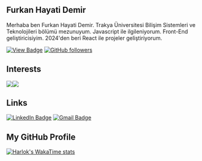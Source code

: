 ## Furkan Hayati Demir

Merhaba ben Furkan Hayati Demir. Trakya Üniversitesi Bilişim Sistemleri ve Teknolojileri bölümü mezunuyum. Javascript ile ilgileniyorum. Front-End geliştiricisiyim. 2024'den beri React ile projeler geliştiriyorum. 

[![View Badge](https://komarev.com/ghpvc/?username=furkanhdemir&color=green)]() 
[![GitHub followers](https://img.shields.io/github/followers/furkanhdemir.svg?style=social&label=Follow)](https://github.com/furkanhdemir?tab=followers)

## Interests

<img src="https://www.vectorlogo.zone/logos/javascript/javascript-horizontal.svg" /><img src="https://www.vectorlogo.zone/logos/reactjs/reactjs-ar21.svg">

## Links
[![LinkedIn Badge](https://img.shields.io/badge/FurkanHayatiDemir-blue?style=for-the-badge&logo=linkedin)](https://www.linkedin.com/in/furkan-demir-a22844194/)
[![Gmail Badge](https://img.shields.io/badge/furkanhd22@gmail.com-red?style=for-the-badge&logo=Gmail&logoColor=white)](mailto:furkanhd22@gmail.com)

## My GitHub Profile
[![Harlok's WakaTime stats](https://github-readme-stats.vercel.app/api/wakatime?username=ffflabs)](https://github.com/anuraghazra/github-readme-stats)
